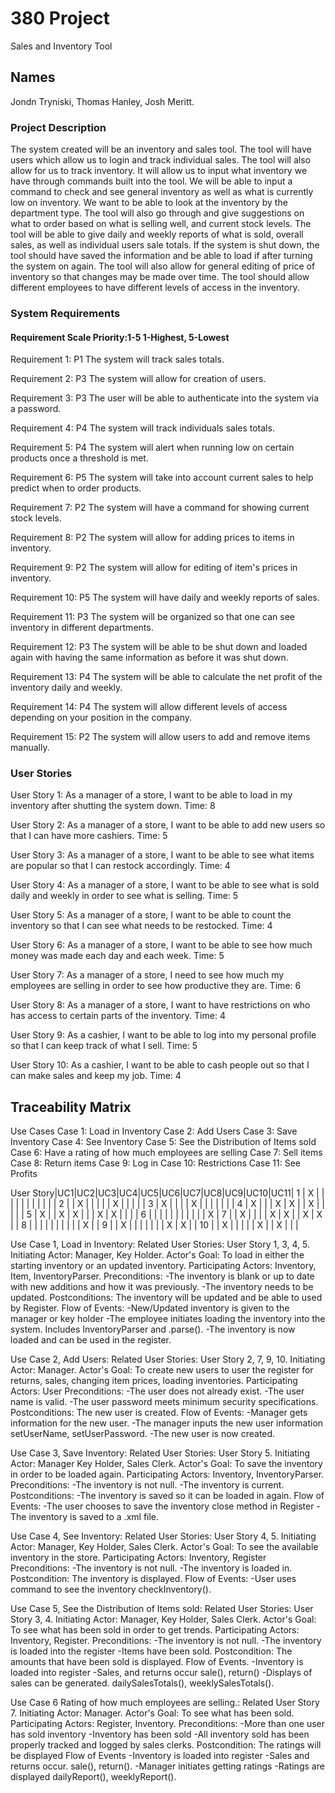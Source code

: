# 380 Project
Sales and Inventory Tool

## Names
Jondn Tryniski,
Thomas Hanley,
Josh Meritt.

### Project Description
The system created will be an inventory and sales tool. The tool will have users which allow us to login and track individual sales. The tool will also allow for us to track inventory. It will allow us to input what inventory we have through commands built into the tool. We will be able to input a command to check and see general inventory as well as what is currently low on inventory. We want to be able to look at the inventory by the department type. The tool will also go through and give suggestions on what to order based on what is selling well, and current stock levels. The tool will be able to give daily and weekly reports of what is sold, overall sales, as well as individual users sale totals. If the system is shut down, the tool should have saved the information and be able to load if after turning the system on again. The tool will also allow for general editing of price of inventory so that changes may be made over time. The tool should allow different employees to have different levels of access in the inventory.

### System Requirements
#### Requirement Scale Priority:1-5 1-Highest, 5-Lowest
Requirement 1: P1 The system will track sales totals.

Requirement 2: P3 The system will allow for creation of users.

Requirement 3: P3 The user will be able to authenticate into the system via a password.

Requirement 4: P4 The system will track individuals sales totals.

Requirement 5: P4 The system will alert when running low on certain products once a threshold is met.

Requirement 6: P5 The system will take into account current sales to help predict when to order products.

Requirement 7: P2 The system will have a command for showing current stock levels.

Requirement 8: P2 The system will allow for adding prices to items in inventory.

Requirement 9: P2 The system will allow for editing of item's prices in inventory.

Requirement 10: P5 The system will have daily and weekly reports of sales.

Requirement 11: P3 The system will be organized so that one can see inventory in different departments.

Requirement 12: P3 The system will be able to be shut down and loaded again with having the same information as before it was shut down.

Requirement 13: P4 The system will be able to calculate the net profit of the inventory daily and weekly. 

Requirement 14: P4 The system will allow different levels of access depending on your position in the company.

Requirement 15: P2 The system will allow users to add and remove items manually.


### User Stories

User Story 1: As a manager of a store, I want to be able to load in my inventory after shutting the system down. 
Time: 8

User Story 2: As a manager of a store, I want to be able to add new users so that I can have more cashiers.
Time: 5

User Story 3: As a manager of a store, I want to be able to see what items are popular so that I can restock accordingly.
Time: 4

User Story 4: As a manager of a store, I want to be able to see what is sold daily and weekly in order to see what is selling.
Time: 5

User Story 5: As a manager of a store, I want to be able to count the inventory so that I can see what needs to be restocked. 
Time: 4

User Story 6: As a manager of a store, I want to be able to see how much money was made each day and each week.
Time: 5

User Story 7: As a manager of a store, I need to see how much my employees are selling in order to see how productive they are.
Time: 6

User Story 8: As a manager of a store, I want to have restrictions on who has access to certain parts of the inventory.
Time: 4

User Story 9: As a cashier, I want to be able to log into my personal profile so that I can keep track of what I sell.
Time: 5

User Story 10: As a cashier, I want to be able to cash people out so that I can make sales and keep my job. 
Time: 4


## Traceability Matrix

Use Cases
Case 1: Load in Inventory
Case 2: Add Users
Case 3: Save Inventory
Case 4: See Inventory
Case 5: See the Distribution of Items sold
Case 6: Have a rating of how much employees are selling
Case 7: Sell items
Case 8: Return items
Case 9: Log in
Case 10: Restrictions
Case 11: See Profits

User Story|UC1|UC2|UC3|UC4|UC5|UC6|UC7|UC8|UC9|UC10|UC11|
	1	  | X |   |   |   |   |   |   |   |   |    |    |
	2	  |   | X |   |   |   |   | X |   |   |    |    |
	3	  | X |   |   |   | X |   |   |   |   |    |    |
	4	  | X |   |   | X | X |   | X |   |   |    |    |
	5	  | X |   | X | X |   |   | X | X |   |    |    |
	6	  |   |   |   |   |   |   |   |   |   |    | X  |
	7	  |   | X |   |   |   | X | X |   | X | X  |    |
	8	  |   |   |   |   |   |   |   |   |   | X  |    |
	9	  |   | X |   |   |   |   |   |   | X | X  |    |
	10	  |   | X |   |   |   |   | X |   | X |    |    |

Use Case 1, Load in Inventory:
	Related User Stories: User Story 1, 3, 4, 5.
	Initiating Actor: Manager, Key Holder.
	Actor's Goal: To load in either the starting inventory or an updated inventory.
	Participating Actors: Inventory, Item, InventoryParser.
	Preconditions:
		-The inventory is blank or up to date with new additions and how it was previously.
		-The inventory needs to be updated.
	Postconditions:
		The inventory will be updated and be able to used by Register.
	Flow of Events:
		-New/Updated inventory is given to the manager or key holder
		-The employee initiates loading the inventory into the system.
			Includes InventoryParser and .parse().
		-The inventory is now loaded and can be used in the register.
		
Use Case 2, Add Users:
	Related User Stories: User Story 2, 7, 9, 10.
	Initiating Actor: Manager.
	Actor's Goal: To create new users to user the register for returns, sales, changing item prices, loading inventories.
	Participating Actors: User
	Preconditions:
		-The user does not already exist.
		-The user name is valid.
		-The user password meets minimum security specifications. 
	Postconditions:
		The new user is created.
	Flow of Events:
		-Manager gets information for the new user.
		-The manager inputs the new user information
			setUserName, setUserPassword.
		-The new user is now created.

Use Case 3, Save Inventory:
	Related User Stories: User Story 5.
	Initiating Actor: Manager Key Holder, Sales Clerk.
	Actor's Goal: To save the inventory in order to be loaded again.
	Participating Actors: Inventory, InventoryParser.
	Preconditions:
		-The inventory is not null.
		-The inventory is current.
	Postconditions:
		-The inventory is saved so it can be loaded in again.
	Flow of Events:
		-The user chooses to save the inventory
			close method in Register
		-The inventory is saved to a .xml file.

Use Case 4, See Inventory:
	Related User Stories: User Story 4, 5.
	Initiating Actor: Manager, Key Holder, Sales Clerk.
	Actor's Goal: To see the available inventory in the store.
	Participating Actors: Inventory, Register
	Preconditions:
		-The inventory is not null.
		-The inventory is loaded in.
	Postcondition:
		The inventory is displayed.
	Flow of Events:
		-User uses command to see the inventory
			checkInventory().
			
Use Case 5, See the Distribution of Items sold:
	Related User Stories: User Story 3, 4.
	Initiating Actor: Manager, Key Holder, Sales Clerk.
	Actor's Goal: To see what has been sold in order to get trends.
	Participating Actors: Inventory, Register.
	Preconditions:
		-The inventory is not null.
		-The inventory is loaded into the register
		-Items have been sold.
	Postcondition:
		The amounts that have been sold is displayed.
	Flow of Events.
		-Inventory is loaded into register
		-Sales, and returns occur
			sale(), return()
		-Displays of sales can be generated.
			dailySalesTotals(), weeklySalesTotals().

Use Case 6 Rating of how much employees are selling.:
	Related User Story 7.
	Initiating Actor: Manager.
	Actor's Goal: To see what has been sold.
	Participating Actors: Register, Inventory.
	Preconditions:
		-More than one user has sold inventory
		-Inventory has been sold
		-All inventory sold has been properly tracked and logged by sales clerks.
	Postcondition:
		The ratings will be displayed
	Flow of Events
		-Inventory is loaded into register
		-Sales and returns occur.
			sale(), return().
		-Manager initiates getting ratings
		-Ratings are displayed
			dailyReport(), weeklyReport().
	